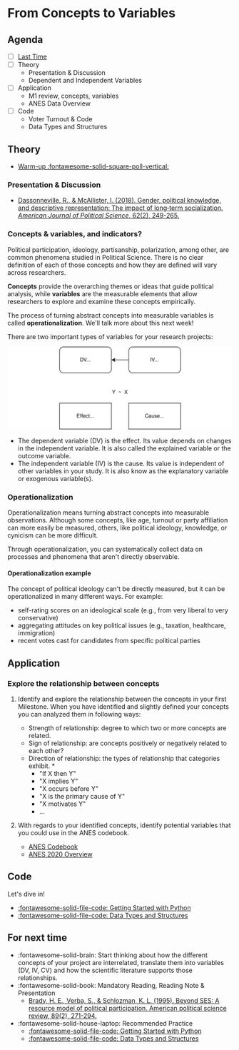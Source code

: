# From Concepts to Variables

## Agenda
- [ ] [Last Time](scientific-method.md)
- [ ] Theory
    - Presentation & Discussion
    - Dependent and Independent Variables
- [ ] Application
    - M1 review, concepts, variables
    - ANES Data Overview
- [ ] Code
    - Voter Turnout & Code
    - Data Types and Structures


## Theory

- [Warm-up :fontawesome-solid-square-poll-vertical:](https://app.wooclap.com/events/OHTNXA/)

### Presentation & Discussion
- [Dassonneville, R., & McAllister, I. (2018). Gender, political knowledge, and descriptive representation: The impact of long‐term socialization. *American Journal of Political Science*, 62(2), 249-265.](https://onlinelibrary.wiley.com/doi/full/10.1111/ajps.12353?casa_token=tlAw257HPaYAAAAA%3AS1xclhUDJ-Fp7qYb9qCVW_WRBb8lMltfTKpC8UTPSosAovXYGDF2HE75gmHNUFjF528w2K-l7pX0WVk)

### Concepts & variables, and indicators?

Political participation, ideology, partisanship, polarization, among other, are common phenomena studied in Political Science. 
There is no clear definition of each of those concepts and how they are defined will vary across researchers.

**Concepts** provide the overarching themes or ideas that guide political analysis, while **variables** are the measurable elements that allow researchers to explore and examine these concepts empirically.

The process of turning abstract concepts into measurable variables is called **operationalization**. We'll talk more about this next week!

There are two important types of variables for your research projects: 

![Variables](../images/variables-iv-dv.svg)

- The dependent variable (DV) is the effect. Its value depends on changes in the independent variable. It is also called the explained variable or the outcome variable.
- The independent variable (IV) is the cause. Its value is independent of other variables in your study. It is also know as the explanatory variable or exogenous variable(s).

### Operationalization
Operationalization means turning abstract concepts into measurable observations. Although some concepts, like age, turnout or party affiliation can more easily be measured, others, like political ideology, knowledge, or cynicism can be more difficult.

Through operationalization, you can systematically collect data on processes and phenomena that aren't directly observable.

#### Operationalization example

The concept of political ideology can't be directly measured, but it can be operationalized in many different ways. For example:

- self-rating scores on an ideological scale (e.g., from very liberal to very conservative)
- aggregating attitudes on key political issues (e.g., taxation, healthcare, immigration)
- recent votes cast for candidates from specific political parties

## Application

### Explore the relationship between concepts

1. Identify and explore the relationship between the concepts in your first Milestone.  When you have identified and slightly defined your concepts you can analyzed them in following ways:
    - Strength of relationship: degree to which two or more concepts are related.
    - Sign of relationship: are concepts positively or negatively related to each other?
    - Direction of relationship: the types of relationship that categories exhibit. *
        - "If X then Y"
        - "X implies Y"
        - "X occurs before Y"
        - "X is the primary cause of Y"
        - "X motivates Y"
        - ...

2. With regards to your identified concepts, identify potential variables that you could use in the ANES codebook.
    - [ANES Codebook](https://electionstudies.org/anes_timeseries_2020_userguidecodebook_20220210/)
    - [ANES 2020 Overview](https://sda.berkeley.edu/sdaweb/docs/nes2020full/DOC/hcbkf01.htm)

## Code

Let's dive in!

- [:fontawesome-solid-file-code: Getting Started with Python](https://colab.research.google.com/github/mickaeltemporao/itds/blob/main/materials/01-getting-started.ipynb)
- [:fontawesome-solid-file-code: Data Types and Structures](https://colab.research.google.com/github/mickaeltemporao/itds/blob/main/materials/02-data-types-and-structures.ipynb)


## For next time

<!-- - Identify how to measure your concepts and which variables from ANES you could use for your project. -->
- :fontawesome-solid-brain: Start thinking about how the different concepts of your project are interrelated, translate them into variables (DV, IV, CV) and how the scientific literature supports those relationships.
- :fontawesome-solid-book: Mandatory Reading, Reading Note & Presentation
    - [Brady, H. E., Verba, S., & Schlozman, K. L. (1995). Beyond SES: A resource model of political participation. American political science review, 89(2), 271-294.](https://www.cambridge.org/core/journals/american-political-science-review/article/beyond-ses-aresource-model-of-political-participation/CE74BA78807755F0A09E589D631EB03E)
- :fontawesome-solid-house-laptop: Recommended Practice
    - [:fontawesome-solid-file-code: Getting Started with Python](https://colab.research.google.com/github/mickaeltemporao/itds/blob/main/materials/01-getting-started.ipynb)
    - [:fontawesome-solid-file-code: Data Types and Structures](https://colab.research.google.com/github/mickaeltemporao/itds/blob/main/materials/02-data-types-and-structures.ipynb)

